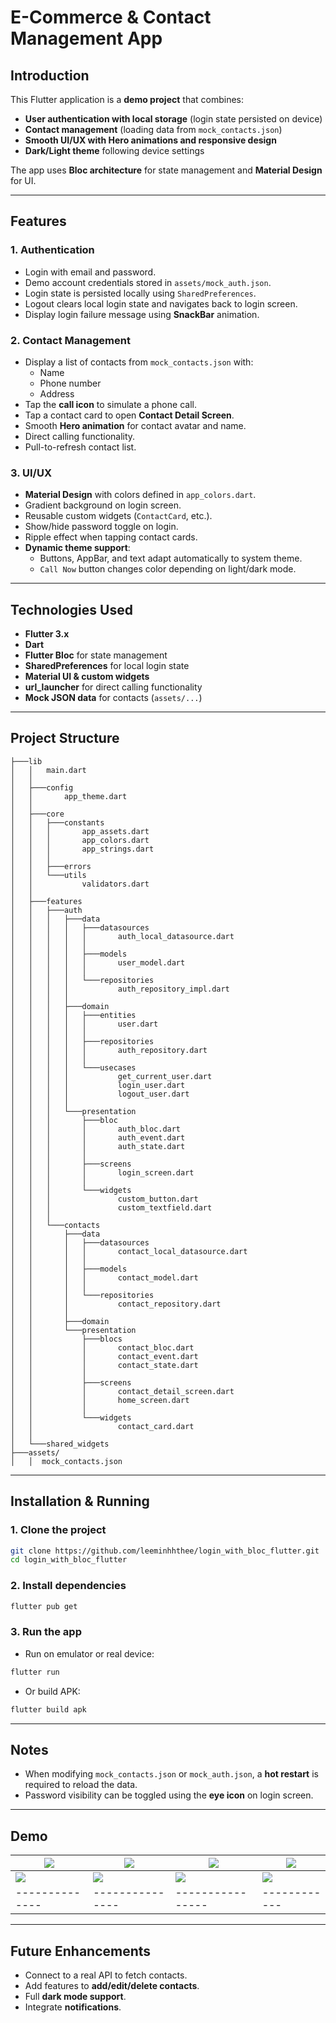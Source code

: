 # E-Commerce & Contact Management App

## Introduction
This Flutter application is a **demo project** that combines:
- **User authentication with local storage** (login state persisted on device)
- **Contact management** (loading data from `mock_contacts.json`)
- **Smooth UI/UX with Hero animations and responsive design**
- **Dark/Light theme** following device settings  

The app uses **Bloc architecture** for state management and **Material Design** for UI.

---

## Features

### 1. Authentication
- Login with email and password.
- Demo account credentials stored in `assets/mock_auth.json`.
- Login state is persisted locally using `SharedPreferences`.
- Logout clears local login state and navigates back to login screen.
- Display login failure message using **SnackBar** animation.

### 2. Contact Management
- Display a list of contacts from `mock_contacts.json` with:
  - Name
  - Phone number
  - Address
- Tap the **call icon** to simulate a phone call.
- Tap a contact card to open **Contact Detail Screen**.
- Smooth **Hero animation** for contact avatar and name.
- Direct calling functionality.
- Pull-to-refresh contact list.

### 3. UI/UX
- **Material Design** with colors defined in `app_colors.dart`.
- Gradient background on login screen.
- Reusable custom widgets (`ContactCard`, etc.).
- Show/hide password toggle on login.
- Ripple effect when tapping contact cards.
- **Dynamic theme support**:
  - Buttons, AppBar, and text adapt automatically to system theme.
  - `Call Now` button changes color depending on light/dark mode.

---

## Technologies Used
- **Flutter 3.x**
- **Dart**
- **Flutter Bloc** for state management
- **SharedPreferences** for local login state
- **Material UI & custom widgets**
- **url_launcher** for direct calling functionality
- **Mock JSON data** for contacts (`assets/...`)

---

## Project Structure

```
├───lib
│   │   main.dart
│   │
│   ├───config
│   │       app_theme.dart
│   │
│   ├───core
│   │   ├───constants
│   │   │       app_assets.dart
│   │   │       app_colors.dart
│   │   │       app_strings.dart
│   │   │
│   │   ├───errors
│   │   └───utils
│   │           validators.dart
│   │
│   ├───features
│   │   ├───auth
│   │   │   ├───data
│   │   │   │   ├───datasources
│   │   │   │   │       auth_local_datasource.dart
│   │   │   │   │
│   │   │   │   ├───models
│   │   │   │   │       user_model.dart
│   │   │   │   │
│   │   │   │   └───repositories
│   │   │   │           auth_repository_impl.dart
│   │   │   │
│   │   │   ├───domain
│   │   │   │   ├───entities
│   │   │   │   │       user.dart
│   │   │   │   │
│   │   │   │   ├───repositories
│   │   │   │   │       auth_repository.dart
│   │   │   │   │
│   │   │   │   └───usecases
│   │   │   │           get_current_user.dart
│   │   │   │           login_user.dart
│   │   │   │           logout_user.dart
│   │   │   │
│   │   │   └───presentation
│   │   │       ├───bloc
│   │   │       │       auth_bloc.dart
│   │   │       │       auth_event.dart
│   │   │       │       auth_state.dart
│   │   │       │
│   │   │       ├───screens
│   │   │       │       login_screen.dart
│   │   │       │
│   │   │       └───widgets
│   │   │               custom_button.dart
│   │   │               custom_textfield.dart
│   │   │
│   │   └───contacts
│   │       ├───data
│   │       │   ├───datasources
│   │       │   │       contact_local_datasource.dart
│   │       │   │
│   │       │   ├───models
│   │       │   │       contact_model.dart
│   │       │   │
│   │       │   └───repositories
│   │       │           contact_repository.dart
│   │       │
│   │       ├───domain
│   │       └───presentation
│   │           ├───blocs
│   │           │       contact_bloc.dart
│   │           │       contact_event.dart
│   │           │       contact_state.dart
│   │           │
│   │           ├───screens
│   │           │       contact_detail_screen.dart
│   │           │       home_screen.dart
│   │           │
│   │           └───widgets
│   │                   contact_card.dart
│   │
│   └───shared_widgets
├───assets/
│   │  mock_contacts.json
```

---

## Installation & Running

### 1. Clone the project
```bash
git clone https://github.com/leeminhhthee/login_with_bloc_flutter.git
cd login_with_bloc_flutter
```

### 2. Install dependencies
```bash
flutter pub get
```

### 3. Run the app
- Run on emulator or real device:
```bash
flutter run
```
- Or build APK:
```bash
flutter build apk
```

---

## Notes
- When modifying `mock_contacts.json` or `mock_auth.json`, a **hot restart** is required to reload the data.
- Password visibility can be toggled using the **eye icon** on login screen.

---

## Demo

| ![](assets/demo/Pic2.jpg) | ![](assets/demo/Pic3.jpg) | ![](assets/demo/Pic4.jpg) | ![](assets/demo/Pic5.jpg) |
|--------------|---------------|----------------|------------|
| ![](assets/demo/Pic6.jpg) | ![](assets/demo/Pic7.jpg) | ![](assets/demo/Pic8.jpg) | ![](assets/demo/Pic9.jpg) |
|--------------|---------------|----------------|------------|
---

## Future Enhancements
- Connect to a real API to fetch contacts.
- Add features to **add/edit/delete contacts**.
- Full **dark mode support**.
- Integrate **notifications**.

